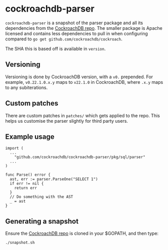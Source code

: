 # cockroachdb-parser

`cockroachdb-parser` is a snapshot of the parser package and
all its dependencies from the [CockroachDB repo][repo]. The
smaller package is Apache licensed and contains less dependencies
to pull in when configuring compared to `go get github.com/cockroachdb/cockroach`.

The SHA this is based off is available in `version`.

## Versioning

Versioning is done by CockroachDB version, with a `v0.` prepended.
For example, `v0.22.1.0.x.y` maps to `v22.1.0` in CockroachDB, where
`.x.y` maps to any subiterations.

## Custom patches

There are custom patches in `patches/` which gets applied to the repo.
This helps us customise the parser slightly for third party users.

## Example usage

```
import (
  ...
	"github.com/cockroachdb/cockroachdb-parser/pkg/sql/parser"
  ...
)

func Parse() error {
  ast, err := parser.ParseOne("SELECT 1")
  if err != nil {
    return err
  }
  // Do something with the AST
  _ = ast
}
```

## Generating a snapshot

Ensure the [CockroachDB repo][repo] is cloned in your $GOPATH, and then type:

```sh
./snapshot.sh
```

[repo]: https://github.com/cockroachdb/cockroach
